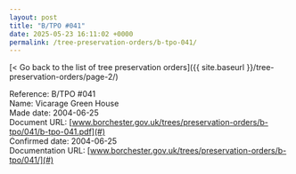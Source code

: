 ```yaml
---
layout: post
title: "B/TPO #041"
date: 2025-05-23 16:11:02 +0000
permalink: /tree-preservation-orders/b-tpo-041/
---
```


[< Go back to the list of tree preservation orders]({{ site.baseurl }}/tree-preservation-orders/page-2/)

Reference:	B/TPO #041 <br/>
Name: Vicarage Green House<br/>
Made date: 2004-06-25<br/>
Document URL: [www.borchester.gov.uk/trees/preservation-orders/b-tpo/041/b-tpo-041.pdf](#)<br/>
Confirmed date: 2004-06-25<br/>
Documentation URL: [www.borchester.gov.uk/trees/preservation-orders/b-tpo/041/](#)<br/>
